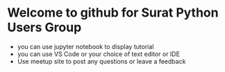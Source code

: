 # Welcome to github for Surat Python Users Group 
- you can use jupyter notebook to display tutorial 
- you can use VS Code or your choice of text editor or IDE
- Use meetup site to post any questions or leave a feedback



